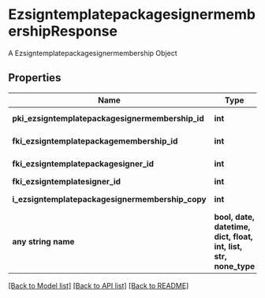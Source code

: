 # EzsigntemplatepackagesignermembershipResponse

A Ezsigntemplatepackagesignermembership Object

## Properties
Name | Type | Description | Notes
------------ | ------------- | ------------- | -------------
**pki_ezsigntemplatepackagesignermembership_id** | **int** | The unique ID of the Ezsigntemplatepackagesignermembership | 
**fki_ezsigntemplatepackagemembership_id** | **int** | The unique ID of the Ezsigntemplatepackagemembership | 
**fki_ezsigntemplatepackagesigner_id** | **int** | The unique ID of the Ezsigntemplatepackagesigner | 
**fki_ezsigntemplatesigner_id** | **int** | The unique ID of the Ezsigntemplatesigner | 
**i_ezsigntemplatepackagesignermembership_copy** | **int** | The Copy number in case of multiple copies. | [optional] 
**any string name** | **bool, date, datetime, dict, float, int, list, str, none_type** | any string name can be used but the value must be the correct type | [optional]

[[Back to Model list]](../README.md#documentation-for-models) [[Back to API list]](../README.md#documentation-for-api-endpoints) [[Back to README]](../README.md)


